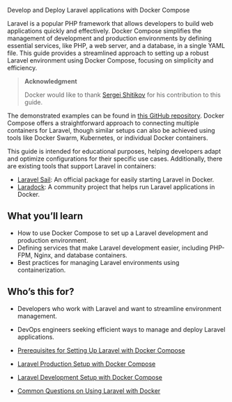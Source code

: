 Develop and Deploy Laravel applications with Docker Compose


Laravel is a popular PHP framework that allows developers to build web applications quickly and effectively. Docker Compose simplifies the management of development and production environments by defining essential services, like PHP, a web server, and a database, in a single YAML file. This guide provides a streamlined approach to setting up a robust Laravel environment using Docker Compose, focusing on simplicity and efficiency.

> **Acknowledgment**
>
> Docker would like to thank [Sergei Shitikov](https://github.com/rw4lll) for
> his contribution to this guide.

The demonstrated examples can be found in [this GitHub repository](https://github.com/dockersamples/laravel-docker-examples). Docker Compose offers a straightforward approach to connecting multiple containers for Laravel, though similar setups can also be achieved using tools like Docker Swarm, Kubernetes, or individual Docker containers.

This guide is intended for educational purposes, helping developers adapt and optimize configurations for their specific use cases. Additionally, there are existing tools that support Laravel in containers:

- [Laravel Sail](https://laravel.com/docs/11.x/sail): An official package for easily starting Laravel in Docker.
- [Laradock](https://github.com/laradock/laradock): A community project that helps run Laravel applications in Docker.

## What you’ll learn

- How to use Docker Compose to set up a Laravel development and production environment.
- Defining services that make Laravel development easier, including PHP-FPM, Nginx, and database containers.
- Best practices for managing Laravel environments using containerization.

## Who’s this for?

- Developers who work with Laravel and want to streamline environment management.
- DevOps engineers seeking efficient ways to manage and deploy Laravel applications.



- [Prerequisites for Setting Up Laravel with Docker Compose](https://docs.docker.com/guides/frameworks/laravel/prerequisites/)

- [Laravel Production Setup with Docker Compose](https://docs.docker.com/guides/frameworks/laravel/production-setup/)

- [Laravel Development Setup with Docker Compose](https://docs.docker.com/guides/frameworks/laravel/development-setup/)

- [Common Questions on Using Laravel with Docker](https://docs.docker.com/guides/frameworks/laravel/common-questions/)
